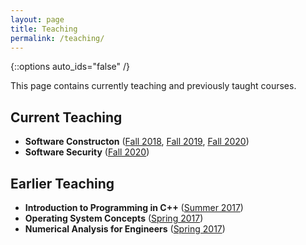 ```yaml
---
layout: page
title: Teaching
permalink: /teaching/
---
```

{::options auto_ids="false" /}

This page contains currently teaching and previously taught courses.

## Current Teaching
* **Software Constructon** ([Fall 2018](/teaching/swen6301_fall18), [Fall 2019](/teaching/swen6301_fall19), [Fall 2020](/teaching/swen6301))
* **Software Security** ([Fall 2020](/teaching/comp4384))

## Earlier Teaching
* **Introduction to Programming in C++** ([Summer 2017](/teaching/cpe150))
* **Operating System Concepts** ([Spring 2017](/teaching/cpe460))
* **Numerical Analysis for Engineers** ([Spring 2017](/teaching/cpe310))

